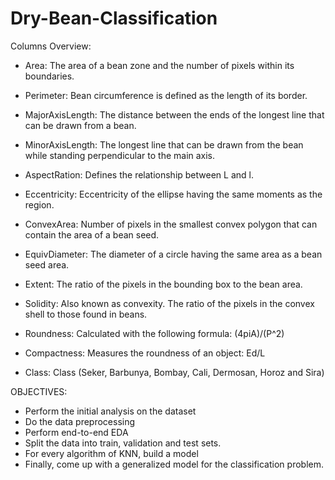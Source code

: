 # Dry-Bean-Classification

Columns Overview:

* Area: 
The area of a bean zone and the number of pixels within its boundaries.

* Perimeter:
Bean circumference is defined as the length of its border.

* MajorAxisLength:
The distance between the ends of the longest line that can be drawn from a bean.

* MinorAxisLength:
The longest line that can be drawn from the bean while standing perpendicular to the main axis.

* AspectRation:
Defines the relationship between L and l.

* Eccentricity:
Eccentricity of the ellipse having the same moments as the region.

* ConvexArea:
Number of pixels in the smallest convex polygon that can contain the area of a bean seed.

* EquivDiameter:
The diameter of a circle having the same area as a bean seed area.

* Extent:
The ratio of the pixels in the bounding box to the bean area.

* Solidity:
Also known as convexity. The ratio of the pixels in the convex shell to those found in beans.

* Roundness:
Calculated with the following formula: (4piA)/(P^2)

* Compactness:
Measures the roundness of an object: Ed/L

* Class:
Class (Seker, Barbunya, Bombay, Cali, Dermosan, Horoz and Sira)


OBJECTIVES:
* Perform the initial analysis on the dataset
* Do the data preprocessing 
* Perform end-to-end EDA
* Split the data into train, validation and test sets.
* For every algorithm of KNN, build a model
* Finally, come up with a generalized model for the classification problem.
